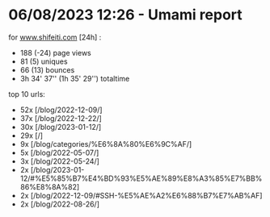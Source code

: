 # 06/08/2023 12:26 - Umami report
for www.shifeiti.com [24h] :

 - 188 (-24) page views
 - 81 (5) uniques
 - 66 (13) bounces
 - 3h 34' 37'' (1h 35' 29'') totaltime


top 10 urls:
 - 52x [/blog/2022-12-09/]
 - 37x [/blog/2022-12-22/]
 - 30x [/blog/2023-01-12/]
 - 29x [/]
 - 9x [/blog/categories/%E6%8A%80%E6%9C%AF/]
 - 5x [/blog/2022-05-07/]
 - 3x [/blog/2022-05-24/]
 - 2x [/blog/2023-01-12/#%E5%85%B7%E4%BD%93%E5%AE%89%E8%A3%85%E7%BB%86%E8%8A%82]
 - 2x [/blog/2022-12-09/#SSH-%E5%AE%A2%E6%88%B7%E7%AB%AF]
 - 2x [/blog/2022-08-26/]


